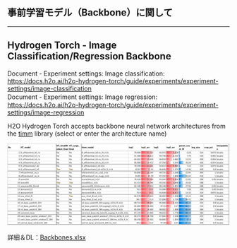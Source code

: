 ## 事前学習モデル（Backbone）に関して

***
## Hydrogen Torch - Image Classification/Regression Backbone
Document - Experiment settings: Image classification: https://docs.h2o.ai/h2o-hydrogen-torch/guide/experiments/experiment-settings/image-classification  
Document - Experiment settings: Image regression:　https://docs.h2o.ai/h2o-hydrogen-torch/guide/experiments/experiment-settings/image-regression

H2O Hydrogen Torch accepts backbone neural network architectures from the [timm](https://github.com/huggingface/pytorch-image-models/blob/main/results/results-imagenet.csv) library (select or enter the architecture name)

<img src="./display_images/HT_1-3.png" alt="img1">

詳細＆DL：[Backbones.xlsx](./Backbones.xlsx)
